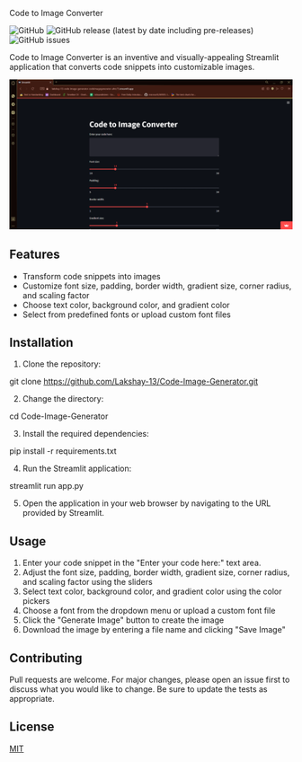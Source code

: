 Code to Image Converter

![GitHub](https://img.shields.io/github/license/Lakshay-13/Code-Image-Generator)
![GitHub release (latest by date including pre-releases)](https://img.shields.io/github/v/release/Lakshay-13/Code-Image-Generator?include_prereleases)
![GitHub issues](https://img.shields.io/github/issues/Lakshay-13/Code-Image-Generator)

Code to Image Converter is an inventive and visually-appealing Streamlit application that converts code snippets into customizable images.

![Application Screenshot](https://github.com/Lakshay-13/Code-Image-Generator/blob/main/1.png)

## Features

- Transform code snippets into images
- Customize font size, padding, border width, gradient size, corner radius, and scaling factor
- Choose text color, background color, and gradient color
- Select from predefined fonts or upload custom font files

## Installation

1. Clone the repository:

git clone https://github.com/Lakshay-13/Code-Image-Generator.git

2. Change the directory:

cd Code-Image-Generator

3. Install the required dependencies:

pip install -r requirements.txt

4. Run the Streamlit application:

streamlit run app.py

5. Open the application in your web browser by navigating to the URL provided by Streamlit.

## Usage

1. Enter your code snippet in the "Enter your code here:" text area.
2. Adjust the font size, padding, border width, gradient size, corner radius, and scaling factor using the sliders
3. Select text color, background color, and gradient color using the color pickers
4. Choose a font from the dropdown menu or upload a custom font file
5. Click the "Generate Image" button to create the image
6. Download the image by entering a file name and clicking "Save Image"

## Contributing

Pull requests are welcome. For major changes, please open an issue first to discuss what you would like to change. Be sure to update the tests as appropriate.

## License

[MIT](https://choosealicense.com/licenses/mit/)
